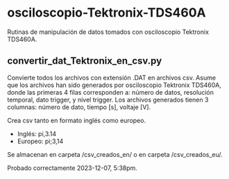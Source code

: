 # osciloscopio-Tektronix-TDS460A
Rutinas de manipulación de datos tomados con osciloscopio Tektronix TDS460A.

## convertir_dat_Tektronix_en_csv.py

Convierte todos los archivos con extensión .DAT en archivos csv.
Asume que los archivos han sido generados por osciloscopio Tektronix TDS460A,
donde las primeras 4 filas corresponden a: número de datos, resolución 
temporal, dato trigger, y nivel trigger.
Los archivos generados tienen 3 columnas: número de dato, tiempo [s], voltaje [V].

Crea csv tanto en formato inglés como europeo.

* Inglés:    pi,3.14
* Europeo:   pi;3,14

Se almacenan en carpeta /csv_creados_en/ o en carpeta /csv_creados_eu/.

Probado correctamente 2023-12-07, 5:38pm.
